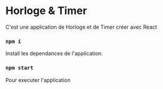 # Horloge & Timer

C'est une application de Horloge et de Timer créer avec React

### `npm i`

Install les dependances de l'application.

### `npm start`

Pour executer l'application
